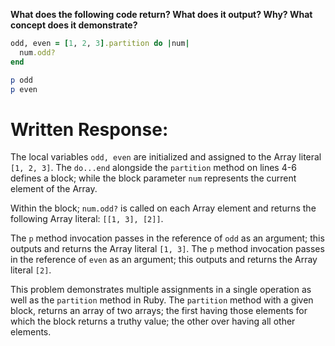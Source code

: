 **What does the following code return? What does it output? Why? What concept does it demonstrate?**

```ruby
odd, even = [1, 2, 3].partition do |num|
  num.odd?
end

p odd
p even
```
# Written Response:

The local variables `odd, even` are initialized and assigned to the Array literal `[1, 2, 3]`.
The `do...end` alongside the `partition` method on lines 4-6 defines a block; while the block parameter `num` represents the current element of the Array.

Within the block; `num.odd?` is called on each Array element and returns the following Array literal: `[[1, 3], [2]]`.

The `p` method invocation passes in the reference of `odd` as an argument; this outputs and returns the Array literal `[1, 3]`.
The `p` method invocation passes in the reference of `even` as an argument; this outputs and returns the Array literal `[2]`.

This problem demonstrates multiple assignments in a single operation as well as the `partition` method in Ruby. The `partition` method with a given block, returns an array of two arrays; the first having those elements for which the block returns a truthy value; the other over having all other elements.